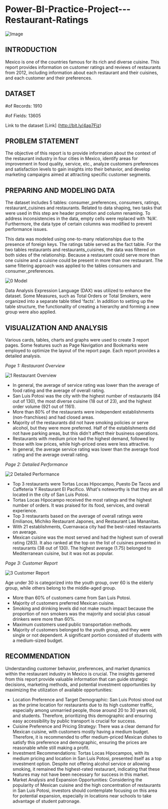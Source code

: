 # Power-BI-Practice-Project---Restaurant-Ratings

![Image](https://github.com/lpthao0102/Power-BI-Project-1---Restaurant-Ratings/assets/166318783/722c97bd-43d1-4082-80d6-f6217b983525)

**INTRODUCTION**
-----------------------------------------------------------------------------------------------
Mexico is one of the countries famous for its rich and diverse cuisine. This report provides information on customer ratings and reviews of restaurants from 2012, including information about each restaurant and their cuisines, and each customer and their preferences.

**DATASET**
-----------------------------------------------------------------------------------------------
#of Records: 1910

#of Fields: 13605

Link to the dataset [Link] (http://bit.ly/4ap7Fjz)

**PROBLEM STATEMENT**
-----------------------------------------------------------------------------------------------
The objective of this report is to provide information about the context of the restaurant industry in four cities in Mexico, identify areas for improvement in food quality, service, etc., analyze customers preferences and satisfaction levels to gain insights into their behavior, and develop marketing campaigns aimed at attracting specific customer segments.

**PREPARING AND MODELING DATA**
-----------------------------------------------------------------------------------------------
The dataset includes 5 tables: consumer_preferences, consumers, ratings, restaurant_cuisines and restaurants. Related to data shaping, two tasks that were used in this step are header promotion and column renaming. To address inconsistencies in the data, empty cells were replaced with 'N/A'. Furthermore, the data type of certain columns was modified to prevent performance issues.

This data was modeled using one-to-many relationships due to the presence of foreign keys. The ratings table served as the fact table. For the two tables restaurants and restaurants_cuisines, the data was filtered on both sides of the relationship. Because a restaurant could serve more than one cuisine and a cuisine could be present in more than one restaurant. The same filtering approach was applied to the tables consumers and consumer_preferences.

![0 Model](https://github.com/lpthao0102/Power-BI-Project-1---Restaurant-Ratings/assets/166318783/46a37e53-3a7e-4180-a74f-d2c30879ac1d)

Data Analysis Expression Language (DAX) was utilized to enhance the dataset. Some Measures, such as Total Orders or Total Smokers, were organized into a separate table titled 'facts'. In addition to setting up the table structure, the functionality of creating a hierarchy and forming a new group were also applied.

**VISUALIZATION AND ANALYSIS**
-----------------------------------------------------------------------------------------------
Various cards, tables, charts and graphs were used to create 3 report pages. Some features such as Page Navigation and Bookmarks were employed to optimize the layout of the report page. Each report provides a detailed analysis.

_Page 1: Restaurant Overview_

![1 Restaurant Overview](https://github.com/lpthao0102/Power-BI-Project-1---Restaurant-Ratings/assets/166318783/c66af95e-643f-4a62-8923-4955e3a2b756)

- In general, the average of service rating was lower than the average of food rating and the average of overall rating.
- San Luis Potosi was the city with the highest number of restaurants (84 out of 130), the most diverse cuisine (18 out of 23), and the highest order volume (921 out of 1161).
- More than 80% of the restaurants were independent establishments (non-franchises) and had closed areas.
- Majority of the restaurants did not have smoking policies or serve alcohol, but they were more preferred. Half of the establishments did not have parking areas, but this didn't affect their business operations.
- Restaurants with medium price had the highest demand, followed by those with low prices, while high-priced ones were less attractive.
- In general, the average service rating was lower than the average food rating and the average overall rating.

_Page 2: Detailed Performance_

![2 Detailed Performance](https://github.com/lpthao0102/Power-BI-Practice-Project---Restaurant-Ratings/assets/166318783/22669781-421f-4c5e-87b3-c6a8aacf0a4e)

- Top 3 restaurants were Tortas Locas Hipocampo, Puesto De Tacos and Caffeteria Y Restaurant El Pacifico. What's noteworthy is that they are all located in the city of San Luis Potosi.
- Tortas Locas Hipocampo received the most ratings and the highest number of orders. It was praised for its food, services, and overall experience.
- Top 3 restaurants based on the average of overall ratings were Emilianos, Michiko Restaurant Japones, and Restaurant Las Mananitas.
- With 21 establishments, Cuernavaca city had the best-rated restaurants on average.
- Mexican cuisine was the most served and had the highest sum of overall rating (283). It also ranked at the top on the list of cuisines presented in restaurants (38 out of 130). The highest average (1.75) belonged to Mediterranean cuisine, but it was not as popular.

_Page 3: Customer Report_

![3 Customer Report](https://github.com/lpthao0102/Power-BI-Practice-Project---Restaurant-Ratings/assets/166318783/74c0aac5-707f-401c-a6f4-dac53b199cf6)

Age under 30 is categorized into the youth group, over 60 is the elderly group, while others belong to the middle-aged group.
- More than 60% of customers came from San Luis Potosi.
- Majority of customers preferred Mexican cuisine.
- Smoking and drinking levels did not make much impact because the proportion of non smokers was the majority and social plus casual drinkers were more than 60%.
- Maximum customers used public transportation methods.
- Majority of customers belonged to the youth group, and they were single or not dependent. A significant portion consisted of students with a medium-sized budget.

**RECOMMENDATION**
-----------------------------------------------------------------------------------------------
Understanding customer behavior, preferences, and market dynamics within the restaurant industry in Mexico is crucial. The insights garnered from this report provide valuable information that can guide strategic decisions, marketing methods, and potential investment opportunities by maximizing the utilization of available opportunities:
- Location Preference and Target Demographic: San Luis Potosi stood out as the prime location for restaurants due to its high customer traffic, especially among unmarried people, those around 20 to 30 years old, and students. Therefore, prioritizing this demographic and ensuring easy accessibility by public transport is crucial for success.
- Cuisine Preference and Pricing Strategy: There was a clear demand for Mexican cuisine, with customers mostly having a medium budget. Therefore, it is recommended to offer medium-priced Mexican dishes to satisfy this preference and demographic, ensuring the prices are reasonable while still making a profit.
- Investment Recommendations: Tortas Locas Hipocampos, with its medium pricing and location in San Luis Potosi, presented itself as a top investment option. Despite not offering alcohol service or allowing smoking, it remained the highest-rated restaurant, indicating that these features may not have been necessary for success in this market.
- Market Analysis and Expansion Opportunities: Considering the popularity of Mexican cuisine and the high concentration of restaurants in San Luis Potosi, investors should contemplate focusing on this area for potential expansion, especially in locations near schools to take advantage of student patronage.
